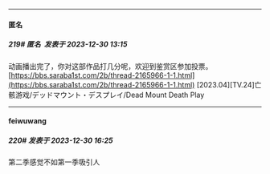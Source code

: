 
*****

####   匿名
##### 219#        匿名   发表于 2023-12-30 13:15

动画播出完了，你对这部作品打几分呢，欢迎到鉴赏区参加投票。
[https://bbs.saraba1st.com/2b/thread-2165966-1-1.html](https://bbs.saraba1st.com/2b/thread-2165966-1-1.html)
[2023.04][TV.24]亡骸游戏/デッドマウント・デスプレイ/Dead Mount Death Play


*****

####  feiwuwang  
##### 220#       发表于 2023-12-30 16:25

第二季感觉不如第一季吸引人

